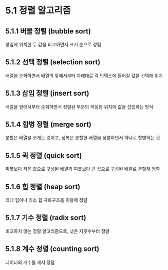 # 5.1 정렬 알고리즘
## 5.1.1 버블 정렬 (bubble sort)
양옆에 위치한 두 값을 비교하면서 크기 순으로 정렬

## 5.1.2 선택 정렬 (selection sort)
배열을 순화하면서 배열의 앞에서부터 차례대로 각 인덱스에 들어갈 값을 선택해 위치

## 5.1.3 삽입 정렬 (insert sort)
배열을 앞에서부터 순회하면서 정렬된 부분의 적절한 위치에 값을 삽입하는 방식

## 5.1.4 합병 정렬 (merge sort)
분할은 배열을 쪼개는 것이고, 정복은 분할한 배열을 정렬하면서 하나로 합병하는 것

## 5.1.5 퀵 정렬 (quick sort)
피봇보다 작은 값으로 구성된 배열과 피봇보다 큰 값으로 구성된 배열로 분할해 정렬

## 5.1.6 힙 정렬 (heap sort)
최대 힙이나 최소 힙 자료구조를 이용해 정렬

## 5.1.7 기수 정렬 (radix sort)
비교하지 않는 정렬 알고리즘으로, 낮은 자릿수부터 정렬

## 5.1.8 계수 정렬 (counting sort)
데이터의 개수를 세서 정렬
